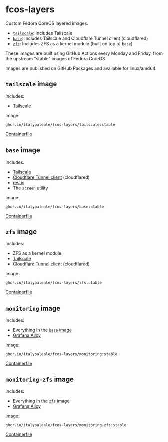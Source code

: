 # fcos-layers

Custom Fedora CoreOS layered images.

- [`tailscale`](#tailscale-image): Includes Tailscale
- [`base`](#base-image): Includes Tailscale and Cloudflare Tunnel client (cloudflared)
- [`zfs`](#zfs-image): Includes ZFS as a kernel module (built on top of `base`)

These images are built using GitHub Actions every Monday and Friday, from the upstream "stable" images of Fedora CoreOS.

Images are published on GitHub Packages and available for linux/amd64.

## `tailscale` image

Includes:

- [Tailscale](https://tailscale.com/)

Image:

```text
ghcr.io/italypaleale/fcos-layers/tailscale:stable
```

[Containerfile](./tailscale/Containerfile)

## `base` image

Includes:

- [Tailscale](https://tailscale.com/)
- [Cloudflare Tunnel client](https://github.com/cloudflare/cloudflared) (cloudflared)
- [restic](https://github.com/restic/restic)
- The `screen` utility

Image:

```text
ghcr.io/italypaleale/fcos-layers/base:stable
```

[Containerfile](./base/Containerfile)

## `zfs` image

Includes:

- ZFS as a kernel module
- [Tailscale](https://tailscale.com/)
- [Cloudflare Tunnel client](https://github.com/cloudflare/cloudflared) (cloudflared)

Image:

```text
ghcr.io/italypaleale/fcos-layers/zfs:stable
```

[Containerfile](./zfs/Containerfile)

## `monitoring` image

Includes:

- Everything in the [`base` image](#base-image)
- [Grafana Alloy](https://github.com/grafana/alloy)

Image:

```text
ghcr.io/italypaleale/fcos-layers/monitoring:stable
```

[Containerfile](./monitoring/Containerfile)

## `monitoring-zfs` image

Includes:

- Everything in the [`zfs` image](#zfs-image)
- [Grafana Alloy](https://github.com/grafana/alloy)

Image:

```text
ghcr.io/italypaleale/fcos-layers/monitoring-zfs:stable
```

[Containerfile](./monitoring/Containerfile)
